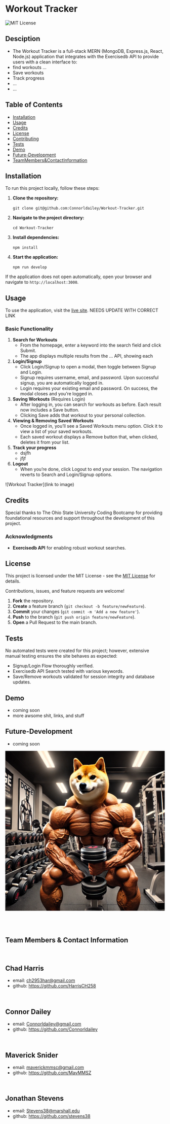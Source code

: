 # Workout Tracker


![MIT License](https://img.shields.io/badge/License-MIT-yellow.svg)


## Desciption

* The Workout Tracker is a full-stack MERN (MongoDB, Express.js, React, Node.js) application that integrates with the Exercisedb API to provide users with a clean interface to:
* find workouts ...
* Save workouts
* Track progress
* ...
* ...


## Table of Contents

- [Installation](#installation)
- [Usage](#usage)
- [Credits](#credits)
- [License](#license)
- [Contributing](#contributing)
- [Tests](#tests)
- [Demo](#Demo)
- [Future-Development](#Future-Development)
- [TeamMembers&ContactInformation](#TeamMembers&ContactInformation) 


## Installation
To run this project locally, follow these steps: 

1. **Clone the repository:**

    `git clone git@github.com:Connorldailey/Workout-Tracker.git`

2. **Navigate to the project directory:**

    `cd Workout-Tracker`

3. **Install dependencies:**

    `npm install`

4. **Start the application:**

    `npm run develop`

If the application does not open automatically, open your browser and navigate to `http://localhost:3000`.



## Usage

To use the application, visit the [live site](https://workout-tracker.onrender.com). NEEDS UPDATE WITH CORRECT LINK


### Basic Functionality

1. **Search for Workouts**
    - From the homepage, enter a keyword into the search field and click Submit.
    - The app displays multiple results from the ... API, showing each 
2. **Login/Signup**
    - Click Login/Signup to open a modal, then toggle between Signup and Login.
    - Signup requires username, email, and password. Upon successful signup, you are automatically logged in.
    - Login requires your existing email and password. On success, the modal closes and you’re logged in.
3. **Saving Workouts** (Requires Login)
    - After logging in, you can search for workouts as before. Each result now includes a Save button.
    - Clicking Save adds that workout to your personal collection.
4. **Viewing & Removing Saved Workouts**
    - Once logged in, you’ll see a Saved Workouts menu option. Click it to view a list of your saved workouts.
    - Each saved workout displays a Remove button that, when clicked, deletes it from your list.
5. **Track your progress**
    - dsjfh
    - jfjf
6. **Logout**
    - When you’re done, click Logout to end your session. The navigation reverts to Search and Login/Signup options.

![Workout Tracker](link to image)


## Credits
Special thanks to The Ohio State University Coding Bootcamp for providing foundational resources and support throughout the development of this project.

### Acknowledgments
- **Exercisedb API** for enabling robust workout searches.

## License 

This project is licensed under the MIT License - see the [MIT License](https://opensource.org/licenses/MIT) for details.


Contributions, issues, and feature requests are welcome!

1. **Fork** the repository.
2. **Create** a feature branch (`git checkout -b feature/newFeature`).
3. **Commit** your changes (`git commit -m 'Add a new feature'`).
4. **Push** to the branch (`git push origin feature/newFeature`).
5. **Open** a Pull Request to the main branch.


## Tests 

No automated tests were created for this project; however, extensive manual testing ensures the site behaves as expected:
- Signup/Login Flow thoroughly verified.
- Exercisedb API Search tested with various keywords.
- Save/Remove workouts validated for session integrity and database updates.




## Demo

* coming soon
* more awsome shit, links, and stuff 



## Future-Development
* coming soon




![alt text](<assests/DOGE AI gen weight lifting pic.webp>)

<br>
<br>

## Team Members & Contact Information

<br>

## Chad Harris
   * email:  ch2953har@gmail.com <br>
   * github: https://github.com/HarrisCH258 <br>
<br>

## Connor Dailey
   * email:   Connorldailey@gmail.com <br>
   * github: https://github.com/Connorldailey <br>
<br>

## Maverick Snider
   * email:  maverickmmsc@gmail.com <br>
   * github: https://github.com/MavMMSZ <br>
<br>

## Jonathan Stevens
   * email: Stevens38@marshall.edu <br>
   * github: https://github.com/stevens38 <br>
